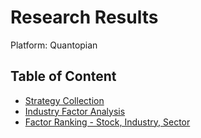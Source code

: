 # Research Results
Platform: Quantopian

## Table of Content
- [Strategy Collection](./0+-+Strategy+Collection.md)
- [Industry Factor Analysis](./01+-+Common+Characteristics/01-Common+Characteristics.md)
- [Factor Ranking - Stock, Industry, Sector](./5+-+Factor+Ranking+-+Stocks+Industry+Sector/5-Factor_Ranking-Stocks+Industry+Sector.md)
